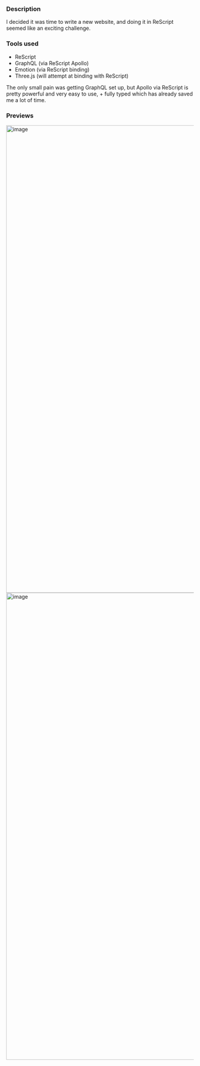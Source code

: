 ### Description
I decided it was time to write a new website, and doing it in ReScript seemed like an exciting challenge.

### Tools used
- ReScript
- GraphQL (via ReScript Apollo)
- Emotion (via ReScript binding)
- Three.js (will attempt at binding with ReScript)

The only small pain was getting GraphQL set up, but Apollo via ReScript is pretty powerful and very easy to use, + fully typed which has already saved me a lot of time.


### Previews
<img width="1253" alt="image" src="https://user-images.githubusercontent.com/64713032/191373319-505c0ab9-93a5-4319-82eb-0f4830657c0a.png">

<img width="1252" alt="image" src="https://user-images.githubusercontent.com/64713032/191373524-379391dd-d0cb-4d4d-947c-4fd856a004da.png">
